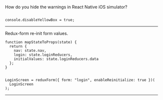 How do you hide the warnings in React Native iOS simulator?

```

console.disableYellowBox = true;

```

***



Redux-form  re-init  form values.

```
function mapStateToProps(state) {
  return {
    nav: state.nav,
    login: state.loginReducers,
    initialValues: state.loginReducers.data
  };
}


LoginScreen = reduxForm({ form: "login", enableReinitialize: true })(
  LoginScreen
);

```

***

